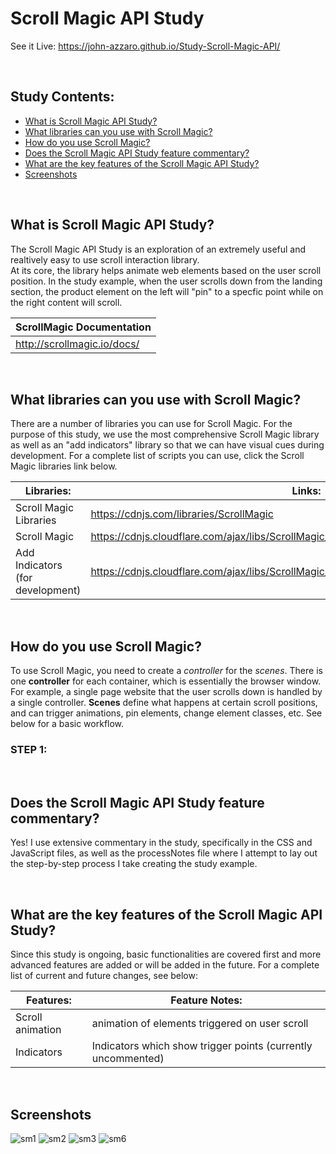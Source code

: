 # Scroll Magic API Study
See it Live: https://john-azzaro.github.io/Study-Scroll-Magic-API/

<br>

## Study Contents:

* [What is Scroll Magic API Study?](#What-is-Scroll-Magic-API-Study)
* [What libraries can you use with Scroll Magic?](#What-libraries-can-you-use-with-Scroll-Magic)
* [How do you use Scroll Magic?](#How-do-you-use-Scroll-Magic)
* [Does the Scroll Magic API Study feature commentary?](#Does-the-Scroll-Magic-API-Study-feature-commentary)
* [What are the key features of the Scroll Magic API Study?](#What-are-the-key-features-of-the-Scroll-Magic-API-Study-)
* [Screenshots](#Screenshots)

<br>

## What is Scroll Magic API Study?
The Scroll Magic API Study is an exploration of an extremely useful and realtively easy to use scroll interaction library.  
At its core, the library helps animate web elements based on the user scroll position.  In the study example, when the user scrolls
down from the landing section, the product element on the left will "pin" to a specfic point while on the right content will scroll.

| **ScrollMagic Documentation**            |
| ---------------------------------------- |
|  http://scrollmagic.io/docs/             |   

<br>

## What libraries can you use with Scroll Magic?
There are a number of libraries you can use for Scroll Magic.  For the purpose of this study, we use the most comprehensive Scroll Magic library as well
as an "add indicators" library so that we can have visual cues during development.  For a complete list of scripts you can use, click the Scroll Magic libraries
link below.

| **Libraries:**                           | **Links:**                             |
| ---------------------------------------- | ----------------------------------------------|
|  Scroll Magic Libraries                  |   https://cdnjs.com/libraries/ScrollMagic              |
|  Scroll Magic                            |   https://cdnjs.cloudflare.com/ajax/libs/ScrollMagic/2.0.7/ScrollMagic.min.js               |
|  Add Indicators (for development)        |   https://cdnjs.cloudflare.com/ajax/libs/ScrollMagic/2.0.7/plugins/debug.addIndicators.min.js               |

<br>

## How do you use Scroll Magic?
To use Scroll Magic, you need to create a *controller* for the *scenes*.  There is one **controller** for each container, which is essentially the browser window.  
For example, a single page website that the user scrolls down is handled by a single controller.  **Scenes** define what happens at certain scroll positions, and can 
trigger animations, pin elements, change element classes, etc.  See below for a basic workflow.

### STEP 1: 



<br>

## Does the Scroll Magic API Study feature commentary?
Yes!  I use extensive commentary in the study, specifically in the CSS and JavaScript files, as well as the processNotes file where I attempt to lay out the
step-by-step process I take creating the study example.

<br>

## What are the key features of the Scroll Magic API Study?
Since this study is ongoing, basic functionalities are covered first and more advanced features are added or will be added in the future. For a complete list of current and future changes, see below:

| **Features:**                            | **Feature Notes:**                             |
| ---------------------------------------- | ----------------------------------------------|
| Scroll animation                         |  animation of elements triggered on user scroll     |
| Indicators                               |  Indicators which show trigger points (currently uncommented)     |

<br>

## Screenshots
![sm1](https://user-images.githubusercontent.com/37447586/64448086-b52d7000-d091-11e9-9603-356d5b2c4ad6.png)
![sm2](https://user-images.githubusercontent.com/37447586/64448087-b52d7000-d091-11e9-8e6a-fdc6fbaa99cf.png)
![sm3](https://user-images.githubusercontent.com/37447586/64448089-b5c60680-d091-11e9-80bc-6767906917d3.png)
![sm6](https://user-images.githubusercontent.com/37447586/64448240-12c1bc80-d092-11e9-91b4-a91d648fb2e7.png)
